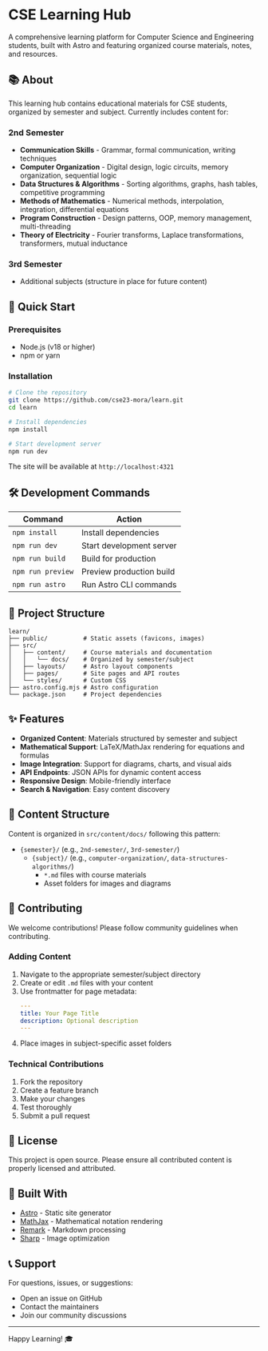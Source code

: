 # CSE Learning Hub

A comprehensive learning platform for Computer Science and Engineering students, built with Astro and featuring organized course materials, notes, and resources.

## 📚 About

This learning hub contains educational materials for CSE students, organized by semester and subject. Currently includes content for:

### 2nd Semester
- **Communication Skills** - Grammar, formal communication, writing techniques
- **Computer Organization** - Digital design, logic circuits, memory organization, sequential logic
- **Data Structures & Algorithms** - Sorting algorithms, graphs, hash tables, competitive programming
- **Methods of Mathematics** - Numerical methods, interpolation, integration, differential equations
- **Program Construction** - Design patterns, OOP, memory management, multi-threading
- **Theory of Electricity** - Fourier transforms, Laplace transformations, transformers, mutual inductance

### 3rd Semester
- Additional subjects (structure in place for future content)

## 🚀 Quick Start

### Prerequisites
- Node.js (v18 or higher)
- npm or yarn

### Installation

```bash
# Clone the repository
git clone https://github.com/cse23-mora/learn.git
cd learn

# Install dependencies
npm install

# Start development server
npm run dev
```

The site will be available at `http://localhost:4321`

## 🛠️ Development Commands

| Command | Action |
|---------|--------|
| `npm install` | Install dependencies |
| `npm run dev` | Start development server |
| `npm run build` | Build for production |
| `npm run preview` | Preview production build |
| `npm run astro` | Run Astro CLI commands |

## 📁 Project Structure

```
learn/
├── public/          # Static assets (favicons, images)
├── src/
│   ├── content/     # Course materials and documentation
│   │   └── docs/    # Organized by semester/subject
│   ├── layouts/     # Astro layout components
│   ├── pages/       # Site pages and API routes
│   └── styles/      # Custom CSS
├── astro.config.mjs # Astro configuration
└── package.json     # Project dependencies
```

## ✨ Features

- **Organized Content**: Materials structured by semester and subject
- **Mathematical Support**: LaTeX/MathJax rendering for equations and formulas
- **Image Integration**: Support for diagrams, charts, and visual aids
- **API Endpoints**: JSON APIs for dynamic content access
- **Responsive Design**: Mobile-friendly interface
- **Search & Navigation**: Easy content discovery

## 📖 Content Structure

Content is organized in `src/content/docs/` following this pattern:
- `{semester}/` (e.g., `2nd-semester/`, `3rd-semester/`)
  - `{subject}/` (e.g., `computer-organization/`, `data-structures-algorithms/`)
    - `*.md` files with course materials
    - Asset folders for images and diagrams

## 🤝 Contributing

We welcome contributions! Please follow community guidelines when contributing.

### Adding Content

1. Navigate to the appropriate semester/subject directory
2. Create or edit `.md` files with your content
3. Use frontmatter for page metadata:
   ```yaml
   ---
   title: Your Page Title
   description: Optional description
   ---
   ```
4. Place images in subject-specific asset folders

### Technical Contributions

1. Fork the repository
2. Create a feature branch
3. Make your changes
4. Test thoroughly
5. Submit a pull request

## 📄 License

This project is open source. Please ensure all contributed content is properly licensed and attributed.

## 🔧 Built With

- [Astro](https://astro.build/) - Static site generator
- [MathJax](https://www.mathjax.org/) - Mathematical notation rendering
- [Remark](https://remark.js.org/) - Markdown processing
- [Sharp](https://sharp.pixelplumbing.com/) - Image optimization

## 📞 Support

For questions, issues, or suggestions:
- Open an issue on GitHub
- Contact the maintainers
- Join our community discussions

---

Happy Learning! 🎓
